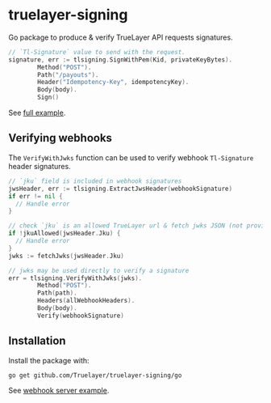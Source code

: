# truelayer-signing
Go package to produce & verify TrueLayer API requests signatures.

```go
// `Tl-Signature` value to send with the request.
signature, err := tlsigning.SignWithPem(Kid, privateKeyBytes).
        Method("POST").
        Path("/payouts").
        Header("Idempotency-Key", idempotencyKey).
        Body(body).
        Sign()
```

See [full example](./examples/sign-request/).

## Verifying webhooks
The `VerifyWithJwks` function can be used to verify webhook `Tl-Signature` header signatures.

```go
// `jku` field is included in webhook signatures
jwsHeader, err := tlsigning.ExtractJwsHeader(webhookSignature)
if err != nil {
  // Handle error
}

// check `jku` is an allowed TrueLayer url & fetch jwks JSON (not provided by this lib)
if !jkuAllowed(jwsHeader.Jku) {
  // Handle error
}
jwks := fetchJwks(jwsHeader.Jku)

// jwks may be used directly to verify a signature
err = tlsigning.VerifyWithJwks(jwks).
        Method("POST").
        Path(path).
        Headers(allWebhookHeaders).
        Body(body).
        Verify(webhookSignature)
```

## Installation

Install the package with:

```shell
go get github.com/Truelayer/truelayer-signing/go
```

See [webhook server example](./examples/webhook-server/).
